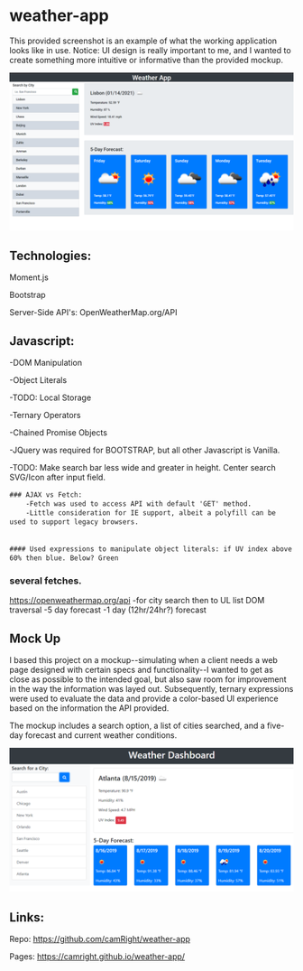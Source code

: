 # weather-app

This provided screenshot is an example of what the working application looks like in use. Notice: UI design is really important to me,
and I wanted to create something more intuitive or informative than the provided mockup.

![Screenshot of Project](/assets/images/weather-appScreenshot.png?raw=true "Weather App")



## Technologies:

Moment.js

Bootstrap

Server-Side API's: OpenWeatherMap.org/API

## Javascript:

-DOM Manipulation

-Object Literals

-TODO: Local Storage

-Ternary Operators

-Chained Promise Objects

-JQuery was required for BOOTSTRAP, but all other Javascript is Vanilla.

-TODO: Make search bar less wide and greater in height. Center search SVG/Icon after input field.

    ### AJAX vs Fetch: 
        -Fetch was used to access API with default 'GET' method. 
        -Little consideration for IE support, albeit a polyfill can be used to support legacy browsers.
        

    #### Used expressions to manipulate object literals: if UV index above 60% then blue. Below? Green


### several fetches.

https://openweathermap.org/api
-for city search then to UL list DOM traversal
-5 day forecast
-1 day (12hr/24hr?) forecast

## Mock Up

I based this project on a mockup--simulating when a client needs a web page designed with certain specs and functionality--I wanted to get
as close as possible to the intended goal, but also saw room for improvement in the way the information was layed out. Subsequently, ternary
expressions were used to evaluate the data and provide a color-based UI experience based on the information the API provided.

The mockup includes a search option, a list of cities searched, and a five-day forecast and current weather conditions.

![Mockup to fulfill Clients Needs](/assets/images/mockup.png?raw=true "Mockup")

## Links:

Repo: https://github.com/camRight/weather-app

Pages: https://camright.github.io/weather-app/
